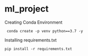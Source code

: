 # ml_project

Creating Conda Environment

```
 conda create -p venv python==3.7 -y
 ```
  Installing requirements.txt
  ```
  pip install -r requirements.txt
  ```
  